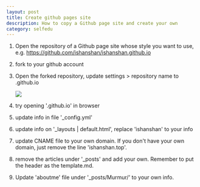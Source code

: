 ```yaml
---
layout: post
title: Create github pages site
description: How to copy a Github page site and create your own 
category: selfedu
---
```


1. Open the repository of a Github page site whose style you want to use, e.g. https://github.com/ishanshan/ishanshan.github.io
2. fork to your github account
3. Open the forked repository, update settings > repository name to <your github name>.github.io
	
	![](https://guides.github.com/features/pages/create-new-repo-screen.png)
	
4. try opening '<your github name>.github.io' in browser
5. update info in file '_config.yml'
6. update info on '_layouts | default.html', replace 'ishanshan' to your info
7. update CNAME file to your own domain. If you don't have your own domain, just remove the line 'ishanshan.top'.
8. remove the articles under '_posts' and add your own. Remember to put the header as the template.md.
9. Update 'aboutme' file under '_posts/Murmur/' to your own info.
